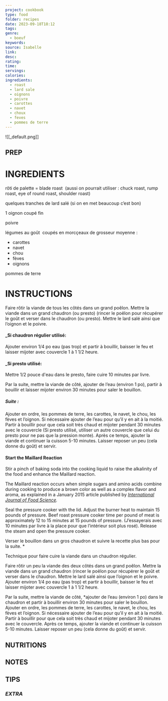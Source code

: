 ```yaml
---
project: cookbook
type: food
folder: recipes
date: 2023-09-18T18:12
tags: 
genre:
  - boeuf
keywords: 
source: Isabelle
link: 
desc: 
rating: 
time: 
servings: 
calories: 
ingredients:
  - roast
  - lard sale
  - oignons
  - poivre
  - carottes
  - navet
  - choux
  - feves
  - pommes de terre
---
```


![[_default.png]]

## PREP


# INGREDIENTS

rôti de palette = blade roast  (aussi on pourrait utiliser : chuck roast, rump roast, eye of round roast, shoulder roast)

quelques tranches de lard salé (si on en met beaucoup c’est bon)

1 oignon coupé fin  

poivre

légumes au goût  coupés en morcçeaux de grosseur moyenne :
- carottes
- navet
- chou 
- fèves
- oignons

pommes de terre



# INSTRUCTIONS

Faire rôtir la viande de tous les côtés dans un grand poêlon. Mettre la viande dans un grand chaudron (ou presto) (rincer le poëlon pour récupérer le goût et verser dans le chaudron (ou presto). Mettre le lard salé ainsi que l’oignon et le poivre.

#### **_Si chaudron régulier utilisé**:  
Ajouter environ 1/4 po eau (pas trop) et partir à bouillir, baisser le feu et laisser mijoter avec couvercle 1 à 1 1/2 heure. 

#### **_Si presto utilisé**: 
Mettre 1/2 pouce d'eau dans le presto, faire cuire 10 minutes par livre.

Par la suite, mettre la viande de côté, ajouter de l’eau (environ 1 po), partir à bouillir et laisser mijoter environ 30 minutes pour saler le bouillon.

##### **Suite :** 
Ajouter en ordre, les pommes de terre, les carottes, le navet, le chou, les fèves et l’oignon. Si nécessaire ajouter de l’eau pour qu’il y en ait à la moitié. Partir à bouillir pour que cela soit très chaud et mijoter pendant 30 minutes avec le couvercle (Si presto utilisé, utiliser un autre couvercle que celui du presto pour ne pas que la pression monte). Après ce temps, ajouter la viande et continuer la cuisson 5-10 minutes. Laisser reposer un peu (cela donne du goût) et servir.


#### Start the Maillard Reaction

Stir a pinch of baking soda into the cooking liquid to raise the alkalinity of the food and enhance the Maillard reaction.

  
The Maillard reaction occurs when simple sugars and amino acids combine during cooking to produce a brown color as well as a complex flavor and aroma, as explained in a January 2015 article published by _[International Journal of Food Science](https://www.ncbi.nlm.nih.gov/pmc/articles/PMC4745522/)._

  
Seal the pressure cooker with the lid. Adjust the burner heat to maintain 15 pounds of pressure. Beef roast pressure cooker time per pound of meat is approximately 12 to 15 minutes at 15 pounds of pressure. (J’essayerais avec 10 minutes par livre à la place pour que l’intérieur soit plus rosé). Release the steam and open the pressure cooker.

  
Verser le bouillon dans un gros chaudron et suivre la recette plus bas pour la suite. *

  
Technique pour faire cuire la viande dans un chaudron régulier.

  
Faire rôtir un peu la viande des deux côtés dans un grand poêlon. Mettre la viande dans un grand chaudron (rincer le poëlon pour récupérer le goût et verser dans le chaudron. Mettre le lard salé ainsi que l’oignon et le poivre. Ajouter environ 1/4 po eau (pas trop) et partir à bouillir, baisser le feu et laisser mijoter avec couvercle 1 à 1 1/2 heure. 

  
Par la suite, mettre la viande de côté, *ajouter de l’eau (environ 1 po) dans le chaudron et partir à bouillir environ 30 minutes pour saler le bouillon. Ajouter en ordre, les pommes de terre, les carottes, le navet, le chou, les fèves et l’oignon. Si nécessaire ajouter de l’eau pour qu’il y en ait à la moitié. Partir à bouillir pour que cela soit très chaud et mijoter pendant 30 minutes avec le couvercle. Après ce temps, ajouter la viande et continuer la cuisson 5-10 minutes. Laisser reposer un peu (cela donne du goût) et servir.



## NUTRITIONS



## NOTES



## TIPS



### *EXTRA*



